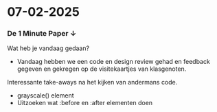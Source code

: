 # 07-02-2025

<h3>De 1 Minute Paper ↓</h3>
      <p>Wat heb je vandaag gedaan?</p>
      <ul>
        <li>Vandaag hebben we een code en design review gehad en feedback gegeven en gekregen op de visitekaartjes van
          klasgenoten.</li>
      </ul>

Interessante take-aways na het kijken van andermans code.</p>
      <ul>
        <li>grayscale() element</li>
        <li>Uitzoeken wat :before en :after elementen doen</li>
      </ul>